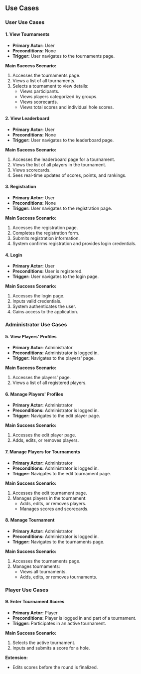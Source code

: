 ## Use Cases

### User Use Cases

#### 1. View Tournaments

- **Primary Actor:** User
- **Preconditions:** None
- **Trigger:** User navigates to the tournaments page.

**Main Success Scenario:**
1. Accesses the tournaments page.
2. Views a list of all tournaments.
3. Selects a tournament to view details:
    - Views participants.
    - Views players categorized by groups.
    - Views scorecards.
    - Views total scores and individual hole scores.

#### 2. View Leaderboard

- **Primary Actor:** User
- **Preconditions:** None
- **Trigger:** User navigates to the leaderboard page.

**Main Success Scenario:**
1. Accesses the leaderboard page for a tournament.
2. Views the list of all players in the tournament.
3. Views scorecards.
4. Sees real-time updates of scores, points, and rankings.

#### 3. Registration

- **Primary Actor:** User
- **Preconditions:** None
- **Trigger:** User navigates to the registration page.

**Main Success Scenario:**
1. Accesses the registration page.
2. Completes the registration form.
3. Submits registration information.
4. System confirms registration and provides login credentials.

#### 4. Login

- **Primary Actor:** User
- **Preconditions:** User is registered.
- **Trigger:** User navigates to the login page.

**Main Success Scenario:**
1. Accesses the login page.
2. Inputs valid credentials.
3. System authenticates the user.
4. Gains access to the application.

### Administrator Use Cases

#### 5. View Players' Profiles

- **Primary Actor:** Administrator
- **Preconditions:** Administrator is logged in.
- **Trigger:** Navigates to the players' page.

**Main Success Scenario:**
1. Accesses the players' page.
2. Views a list of all registered players.

#### 6. Manage Players' Profiles

- **Primary Actor:** Administrator
- **Preconditions:** Administrator is logged in.
- **Trigger:** Navigates to the edit player page.

**Main Success Scenario:**
1. Accesses the edit player page.
2. Adds, edits, or removes players.

#### 7. Manage Players for Tournaments

- **Primary Actor:** Administrator
- **Preconditions:** Administrator is logged in.
- **Trigger:** Navigates to the edit tournament page.

**Main Success Scenario:**
1. Accesses the edit tournament page.
2. Manages players in the tournament:
    - Adds, edits, or removes players.
    - Manages scores and scorecards.

#### 8. Manage Tournament

- **Primary Actor:** Administrator
- **Preconditions:** Administrator is logged in.
- **Trigger:** Navigates to the tournaments page.

**Main Success Scenario:**
1. Accesses the tournaments page.
2. Manages tournaments:
    - Views all tournaments.
    - Adds, edits, or removes tournaments.

### Player Use Cases

#### 9. Enter Tournament Scores

- **Primary Actor:** Player
- **Preconditions:** Player is logged in and part of a tournament.
- **Trigger:** Participates in an active tournament.

**Main Success Scenario:**
1. Selects the active tournament.
2. Inputs and submits a score for a hole.

**Extension:**
- Edits scores before the round is finalized.